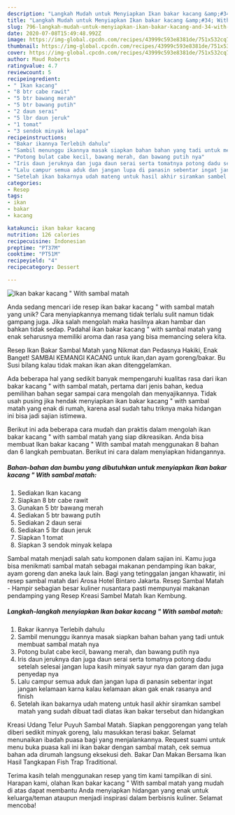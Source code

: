 ```yaml
---
description: "Langkah Mudah untuk Menyiapkan Ikan bakar kacang &amp;#34; With sambal matah, Enak Banget"
title: "Langkah Mudah untuk Menyiapkan Ikan bakar kacang &amp;#34; With sambal matah, Enak Banget"
slug: 796-langkah-mudah-untuk-menyiapkan-ikan-bakar-kacang-and-34-with-sambal-matah-enak-banget
date: 2020-07-08T15:49:48.992Z
image: https://img-global.cpcdn.com/recipes/43999c593e8381de/751x532cq70/ikan-bakar-kacang-with-sambal-matah-foto-resep-utama.jpg
thumbnail: https://img-global.cpcdn.com/recipes/43999c593e8381de/751x532cq70/ikan-bakar-kacang-with-sambal-matah-foto-resep-utama.jpg
cover: https://img-global.cpcdn.com/recipes/43999c593e8381de/751x532cq70/ikan-bakar-kacang-with-sambal-matah-foto-resep-utama.jpg
author: Maud Roberts
ratingvalue: 4.7
reviewcount: 5
recipeingredient:
- " Ikan kacang"
- "8 btr cabe rawit"
- "5 btr bawang merah"
- "5 btr bawang putih"
- "2 daun serai"
- "5 lbr daun jeruk"
- "1 tomat"
- "3 sendok minyak kelapa"
recipeinstructions:
- "Bakar ikannya Terlebih dahulu"
- "Sambil menunggu ikannya masak siapkan bahan bahan yang tadi untuk membuat sambal matah nya"
- "Potong bulat cabe kecil, bawang merah, dan bawang putih nya"
- "Iris daun jeruknya dan juga daun serai serta tomatnya potong dadu setelah selesai jangan lupa kasih minyak sayur nya dan garam dan juga penyedap nya"
- "Lalu campur semua aduk dan jangan lupa di panasin sebentar ingat jangan kelamaan karna kalau kelamaan akan gak enak rasanya and finish"
- "Setelah ikan bakarnya udah mateng untuk hasil akhir siramkan sambel matah yang sudah dibuat tadi diatas ikan bakar tersebut dan hidangkan"
categories:
- Resep
tags:
- ikan
- bakar
- kacang

katakunci: ikan bakar kacang 
nutrition: 126 calories
recipecuisine: Indonesian
preptime: "PT37M"
cooktime: "PT51M"
recipeyield: "4"
recipecategory: Dessert

---
```



![Ikan bakar kacang &#34; With sambal matah](https://img-global.cpcdn.com/recipes/43999c593e8381de/751x532cq70/ikan-bakar-kacang-with-sambal-matah-foto-resep-utama.jpg)

Anda sedang mencari ide resep ikan bakar kacang &#34; with sambal matah yang unik? Cara menyiapkannya memang tidak terlalu sulit namun tidak gampang juga. Jika salah mengolah maka hasilnya akan hambar dan bahkan tidak sedap. Padahal ikan bakar kacang &#34; with sambal matah yang enak seharusnya memiliki aroma dan rasa yang bisa memancing selera kita.

Resep Ikan Bakar Sambal Matah yang Nikmat dan Pedasnya Hakiki, Enak Banget! SAMBAl KEMANGI KACANG untuk ikan,dan ayam goreng/bakar. Bu Susi bilang kalau tidak makan ikan akan ditenggelamkan.

Ada beberapa hal yang sedikit banyak mempengaruhi kualitas rasa dari ikan bakar kacang &#34; with sambal matah, pertama dari jenis bahan, kedua pemilihan bahan segar sampai cara mengolah dan menyajikannya. Tidak usah pusing jika hendak menyiapkan ikan bakar kacang &#34; with sambal matah yang enak di rumah, karena asal sudah tahu triknya maka hidangan ini bisa jadi sajian istimewa.


Berikut ini ada beberapa cara mudah dan praktis dalam mengolah ikan bakar kacang &#34; with sambal matah yang siap dikreasikan. Anda bisa membuat Ikan bakar kacang &#34; With sambal matah menggunakan 8 bahan dan 6 langkah pembuatan. Berikut ini cara dalam menyiapkan hidangannya.

<!--inarticleads1-->

##### Bahan-bahan dan bumbu yang dibutuhkan untuk menyiapkan Ikan bakar kacang &#34; With sambal matah:

1. Sediakan  Ikan kacang
1. Siapkan 8 btr cabe rawit
1. Gunakan 5 btr bawang merah
1. Sediakan 5 btr bawang putih
1. Sediakan 2 daun serai
1. Sediakan 5 lbr daun jeruk
1. Siapkan 1 tomat
1. Siapkan 3 sendok minyak kelapa


Sambal matah menjadi salah satu komponen dalam sajian ini. Kamu juga bisa menikmati sambal matah sebagai makanan pendamping ikan bakar, ayam goreng dan aneka lauk lain. Bagi yang tetinggalan jangan khawatir, ini resep sambal matah dari Arosa Hotel Bintaro Jakarta. Resep Sambal Matah - Hampir sebagian besar kuliner nusantara pasti mempunyai makanan pendamping yang Resep Kreasi Sambel Matah Ikan Kembung. 

<!--inarticleads2-->

##### Langkah-langkah menyiapkan Ikan bakar kacang &#34; With sambal matah:

1. Bakar ikannya Terlebih dahulu
1. Sambil menunggu ikannya masak siapkan bahan bahan yang tadi untuk membuat sambal matah nya
1. Potong bulat cabe kecil, bawang merah, dan bawang putih nya
1. Iris daun jeruknya dan juga daun serai serta tomatnya potong dadu setelah selesai jangan lupa kasih minyak sayur nya dan garam dan juga penyedap nya
1. Lalu campur semua aduk dan jangan lupa di panasin sebentar ingat jangan kelamaan karna kalau kelamaan akan gak enak rasanya and finish
1. Setelah ikan bakarnya udah mateng untuk hasil akhir siramkan sambel matah yang sudah dibuat tadi diatas ikan bakar tersebut dan hidangkan


Kreasi Udang Telur Puyuh Sambal Matah. Siapkan penggorengan yang telah diberi sedikit minyak goreng, lalu masukkan terasi bakar. Selamat menunaikan ibadah puasa bagi yang menjalankannya. Request suami untuk menu buka puasa kali ini ikan bakar dengan sambal matah, cek semua bahan ada dirumah langsung eksekusi deh. Bakar Dan Makan Bersama Ikan Hasil Tangkapan Fish Trap Traditional. 

Terima kasih telah menggunakan resep yang tim kami tampilkan di sini. Harapan kami, olahan Ikan bakar kacang &#34; With sambal matah yang mudah di atas dapat membantu Anda menyiapkan hidangan yang enak untuk keluarga/teman ataupun menjadi inspirasi dalam berbisnis kuliner. Selamat mencoba!
